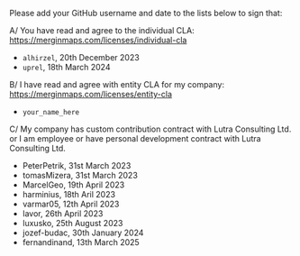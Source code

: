 Please add your GitHub username and date to the lists below to sign that:
 
A/ You have read and agree to the individual CLA: https://merginmaps.com/licenses/individual-cla

* `alhirzel`, 20th December 2023
* `uprel`, 18th March 2024

B/ I have read and agree with entity CLA for my company: https://merginmaps.com/licenses/entity-cla

* `your_name_here`

C/ My company has custom contribution contract with Lutra Consulting Ltd. or I am employee or have personal development contract with Lutra Consulting Ltd.

* PeterPetrik, 31st March 2023
* tomasMizera, 31st March 2023
* MarcelGeo, 19th April 2023
* harminius, 18th Aril 2023
* varmar05, 12th April 2023
* lavor, 26th April 2023
* luxusko, 25th August 2023
* jozef-budac, 30th January 2024
* fernandinand, 13th March 2025
